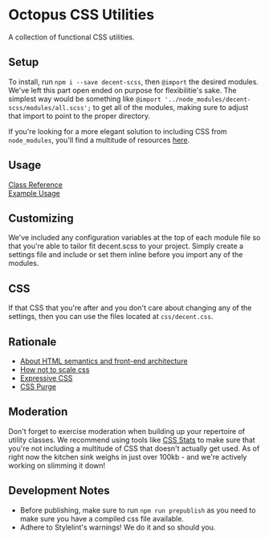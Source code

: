 # Octopus CSS Utilities

A collection of functional CSS utilities.

## Setup

To install, run `npm i --save decent-scss`, then `@import` the desired modules. We've left this part open ended on purpose for flexibilitie's sake. The simplest way would be something like `@import '../node_modules/decent-scss/modules/all.scss';` to get all of the modules, making sure to adjust that import to point to the proper directory.

If you're looking for a more elegant solution to including CSS from `node_modules`, you'll find a multitude of resources [here](https://www.google.com/webhp?sourceid=chrome-instant&ion=1&espv=2&ie=UTF-8#q=import+scss+from+node_modules).

## Usage

[Class Reference](https://github.com/octopuscreative/scss-util/wiki)  
[Example Usage](http://octopuscreative.github.io/scss-util/index.html)

## Customizing

We've included any configuration variables at the top of each module file so that you're able to tailor fit decent.scss to your project. Simply create a settings file and include or set them inline before you import any of the modules.

## CSS

If that CSS that you're after and you don't care about changing any of the settings, then you can use the files located at `css/decent.css`.

## Rationale

* [About HTML semantics and front-end architecture](http://nicolasgallagher.com/about-html-semantics-front-end-architecture/)
* [How not to scale css](https://gist.github.com/mrmrs/5d6c3bf60a9ff410fcec)
* [Expressive CSS](http://johnpolacek.github.io/expressive-css/)
* [CSS Purge](http://csspurge.com/)

## Moderation

Don't forget to exercise moderation when building up your repertoire of utility classes. We recommend using tools like [CSS Stats](http://cssstats.com) to make sure that you're not including a multitude of CSS that doesn't actually get used. As of right now the kitchen sink weighs in just over 100kb - and we're actively working on slimming it down!

## Development Notes

* Before publishing, make sure to run `npm run prepublish` as you need to make sure you have a compiled css file available.
* Adhere to Stylelint's warnings! We do it and so should you.
